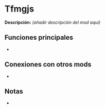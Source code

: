# Tfmgjs

**Descripción:** *(añadir descripción del mod aquí)*

## Funciones principales
- 

## Conexiones con otros mods
- 

## Notas
- 

